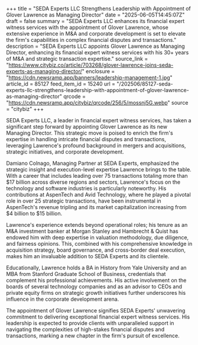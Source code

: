 +++
title = "SEDA Experts LLC Strengthens Leadership with Appointment of Glover Lawrence as Managing Director"
date = "2025-06-05T14:45:07Z"
draft = false
summary = "SEDA Experts LLC enhances its financial expert witness services with the appointment of Glover Lawrence, whose extensive experience in M&A and corporate development is set to elevate the firm's capabilities in complex financial disputes and transactions."
description = "SEDA Experts LLC appoints Glover Lawrence as Managing Director, enhancing its financial expert witness services with his 30+ years of M&A and strategic transaction expertise."
source_link = "https://www.citybiz.co/article/703268/glover-lawrence-joins-seda-experts-as-managing-director/"
enclosure = "https://cdn.newsramp.app/banners/leadership-management-1.jpg"
article_id = 85127
feed_item_id = 15240
url = "/202506/85127-seda-experts-llc-strengthens-leadership-with-appointment-of-glover-lawrence-as-managing-director"
qrcode = "https://cdn.newsramp.app/citybiz/qrcode/256/5/mossnj5G.webp"
source = "citybiz"
+++

<p>SEDA Experts LLC, a leader in financial expert witness services, has taken a significant step forward by appointing Glover Lawrence as its new Managing Director. This strategic move is poised to enrich the firm's expertise in handling intricate financial disputes and transactions, leveraging Lawrence's profound background in mergers and acquisitions, strategic initiatives, and corporate development.</p><p>Damiano Colnago, Managing Partner at SEDA Experts, emphasized the strategic insight and execution-level expertise Lawrence brings to the table. With a career that includes leading over 75 transactions totaling more than $17 billion across diverse regions and sectors, Lawrence's focus on the technology and software industries is particularly noteworthy. His contributions at AspenTech and Avid Technology, where he played a pivotal role in over 25 strategic transactions, have been instrumental in AspenTech's revenue tripling and its market capitalization increasing from $4 billion to $15 billion.</p><p>Lawrence's experience extends beyond operational roles; his tenure as an M&A investment banker at Morgan Stanley and Hambrecht & Quist has endowed him with deep expertise in valuation methodology, due diligence, and fairness opinions. This, combined with his comprehensive knowledge in acquisition strategy, board governance, and cross-border deal execution, makes him an invaluable addition to SEDA Experts and its clientele.</p><p>Educationally, Lawrence holds a BA in History from Yale University and an MBA from Stanford Graduate School of Business, credentials that complement his professional achievements. His active involvement on the boards of several technology companies and as an advisor to CEOs and private equity firms on strategic growth initiatives further underscores his influence in the corporate development arena.</p><p>The appointment of Glover Lawrence signifies SEDA Experts' unwavering commitment to delivering exceptional financial expert witness services. His leadership is expected to provide clients with unparalleled support in navigating the complexities of high-stakes financial disputes and transactions, marking a new chapter in the firm's pursuit of excellence.</p>